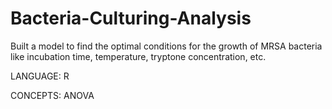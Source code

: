 # Bacteria-Culturing-Analysis
Built a model to find the optimal conditions for the growth of  MRSA bacteria like  incubation time, temperature, tryptone concentration, etc.

LANGUAGE: R

CONCEPTS: ANOVA
